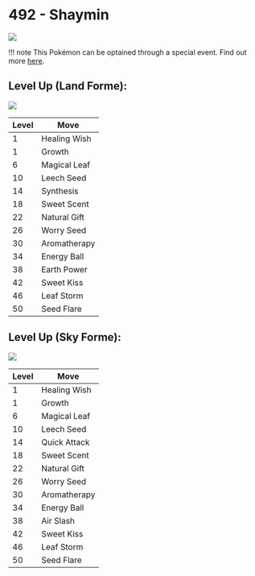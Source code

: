 # 492 - Shaymin
![][492]

!!! note
    This Pokémon can be optained through a special event. Find out more [here](../../../special_events/#shaymin).

## Level Up (Land Forme):
![][492-land]

Level | Move
---   | ---
  1   | Healing Wish
  1   | Growth
  6   | Magical Leaf
 10   | Leech Seed
 14   | Synthesis
 18   | Sweet Scent
 22   | Natural Gift
 26   | Worry Seed
 30   | Aromatherapy
 34   | Energy Ball
 38   | Earth Power
 42   | Sweet Kiss
 46   | Leaf Storm
 50   | Seed Flare

## Level Up (Sky Forme):
![][492-sky]

Level | Move
---   | ---
  1   | Healing Wish
  1   | Growth
  6   | Magical Leaf
 10   | Leech Seed
 14   | Quick Attack
 18   | Sweet Scent
 22   | Natural Gift
 26   | Worry Seed
 30   | Aromatherapy
 34   | Energy Ball
 38   | Air Slash
 42   | Sweet Kiss
 46   | Leaf Storm
 50   | Seed Flare



[492-land]: ../img/pokemon/492-land.png
[492-sky]: ../img/pokemon/492-sky.png
[492]: ../img/pokemon/492.png
